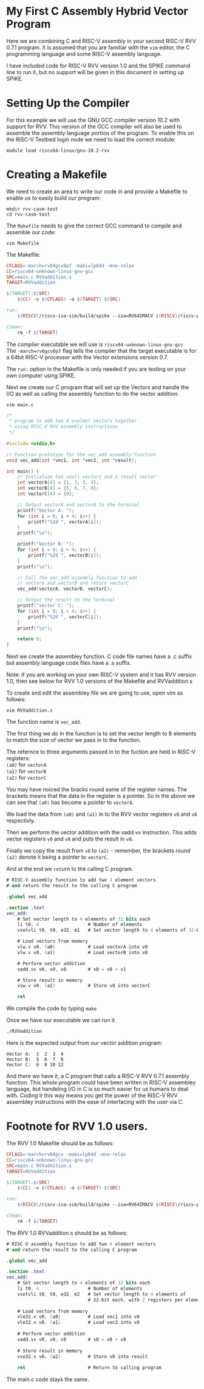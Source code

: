 # My First C Assembly Hybrid Vector Program
Here we are combining C and RISC-V assembly in your second RISC-V RVV 0.7.1 program.  It is assumed that you are familiar with the `vim` editor, the C programming language and some RISC-V assembly language.

I have included code for RISC-V RVV version 1.0 and the SPIKE command line to run it, but no support will be given in this document in setting up SPIKE.

# Setting Up the Compiler

For this example we will use the GNU GCC compiler version 10.2 with support for RVV.  This version of the GCC compiler will also be used to assemble the assembly language portion of the program. To enable this on the RISC-V Testbed login node we need to load the correct module:

```
module load riscv64-linux/gnu-10.2-rvv
```

# Creating a Makefile

We need to create an area to write our code in and provide a Makefile to enable us to easily build our program:

```
mkdir rvv-casm-test
cd rvv-casm-test
```

The `Makefile` needs to give the correct GCC command to compile and assemble our code:

```
vim Makefile
```

The Makefile:

```makefile
CFLAGS=-march=rv64gcv0p7 -mabi=lp64d -mno-relax
CC=riscv64-unknown-linux-gnu-gcc
SRC=main.c RVVaddition.s
TARGET=RVVaddition

$(TARGET):$(SRC)
	$(CC) -v $(CFLAGS) -o $(TARGET) $(SRC)

run:
	$(RISCV)/riscv-isa-sim/build/spike --isa=RV64IMACV $(RISCV)/riscv-pk/build/pk ./$(TARGET)

clean:
	rm -f $(TARGET)

```

The complier executable we will use is `riscv64-unknown-linux-gnu-gcc`  
The `-march=rv6gcv0p7` flag tells the compiler that the target executable is for a 64bit RISC-V processor with the Vector extensions version 0.7.

The `run:` option in the Makefile is only needed if you are testing on your own computer using SPIKE.

Next we create our C program that will set up the Vectors and handle the I/O as well as calling the assembly function to do the vector addition.

```
vim main.c
```

```c
/* 
 * program to add two 4 evelmet vectors together
 * using RISC-V RVV assembly instructions
 */
 
#include <stdio.h>

// Function prototype for the vec_add assembly function
void vec_add(int *vec1, int *vec2, int *result);

int main() {
    // Initialize two small vectors and a result vector
    int vectorA[4] = {1, 2, 3, 4};
    int vectorB[4] = {5, 6, 7, 8};
    int vectorC[4] = {0};

    // Output vectorA and vectorB to the terminal
    printf("Vector A: ");
    for (int i = 0; i < 4; i++) {
        printf("%2d ", vectorA[i]);
    }
    printf("\n");

    printf("Vector B: ");
    for (int i = 0; i < 4; i++) {
        printf("%2d ", vectorB[i]);
    }
    printf("\n");

    // Call the vec_add assembly function to add 
    // vectorA and vectorB and return vectorC
    vec_add(vectorA, vectorB, vectorC);

    // Output the result to the terminal
    printf("vector C: ");
    for (int i = 0; i < 4; i++) {
        printf("%2d ", vectorC[i]);
    }
    printf("\n");

    return 0;
}
```

Next we create the assembley function.  C code file names have a .c suffix but assembly language code files have a .s suffix.

Note: if you are working on your own RISC-V system and it has RVV version 1.0, then see below for RVV 1.0 versions of the Makefile and RVVaddition.s

To create and edit the assembley file we are going to use, open vim as follows:
```
vim RVVaddition.s
```

The function name is `vec_add`.

The first thing we do in the function is to set the vector length to 8 elements to match the size of vector we pass in to the function.

The refernce to three arguments passed in to the fuction are held in RISC-V registers:  
`(a0)` for `vectorA`  
`(a1)` for `vectorB`  
`(a2)` for `vectorC`

You may have noiced the bracks round some of the register names.  The brackets means that the data in the register is a pointer.  So in the above we can see that `(a0)` has become a pointer to `vectorA`.

We load the data from `(a0)` and `(a1)` in to the RVV vector registers `v0` and `v8` respectivly.

Then we perform the vector addition with the vadd.vv instruction. This adds vector registers `v0` and `v8` and puts the result in `v0`.

Finally we copy the result from `v0` to `(a2)` - remember, the brackets round `(a2)` denote it being a pointer to `vectorC`.

And at the end we `ret`urn to the calling C program.

```nasm
# RISC-V assembly function to add two 4 element vectors
# and return the result to the calling C program

.global vec_add

.section .text
vec_add:
    # Set vector length to 4 elements of 32 bits each
    li t0, 4                  # Number of elements
    vsetvli t0, t0, e32, m1   # Set vector length to 4 elements of 32-bit each

    # Load vectors from memory
    vlw.v v0, (a0)            # Load vectorA into v0
    vlw.v v8, (a1)            # Load vectorB into v8

    # Perform vector addition
    vadd.vv v0, v0, v8        # v0 = v0 + v1

    # Store result in memory
    vsw.v v0, (a2)            # Store v0 into vectorC

    ret
```

We compile the code by typing `make`

Once we have our executable we can run it.

```bash
./RVVaddition
```

Here is the expected output from our vector addition program:

```
Vector A:  1  2  3  4
Vector B:  5  6  7  8
Vector C:  6  8 10 12
```

And there we have it, a C program that calls a RISC-V RVV 0.7.1 assembly function.  This whole program could have been written in RISC-V assembley language, but handeling I/O in C is so much easier for us humans to deal with.  Coding it this way means you get the power of the RISC-V RVV assembley instructions with the ease of interfacing with the user via C.

# Footnote for RVV 1.0 users.

The RVV 1.0 Makefile should be as follows:

```makefile
CFLAGS=-march=rv64gcv -mabi=lp64d -mno-relax
CC=riscv64-unknown-linux-gnu-gcc
SRC=main.c RVVaddition.s
TARGET=RVVaddition

$(TARGET):$(SRC)
	$(CC) -v $(CFLAGS) -o $(TARGET) $(SRC)

run:
	$(RISCV)/riscv-isa-sim/build/spike --isa=RV64IMACV $(RISCV)/riscv-pk/build/pk ./$(TARGET)

clean:
	rm -f $(TARGET)
```

The RVV 1.0 RVVaddition.s should be as follows:

```nasm
# RISC-V assembly function to add two 4 element vectors
# and return the result to the calling C program

.global vec_add

.section .text
vec_add:
    # Set vector length to 4 elements of 32 bits each
    li t0, 4                  # Number of elements
    vsetvli t0, t0, e32, m2   # Set vector length to 4 elements of 
                              # 32-bit each, with 2 registers per element
    
    # Load vectors from memory
    vle32.v v0, (a0)          # Load vec1 into v0
    vle32.v v8, (a1)          # Load vec2 into v8
    
    # Perform vector addition
    vadd.vv v0, v0, v8        # v0 = v0 + v8
    
    # Store result in memory
    vse32.v v0, (a2)          # Store v0 into result
    
    ret                       # Return to calling program
```
The main.c code stays the same.
